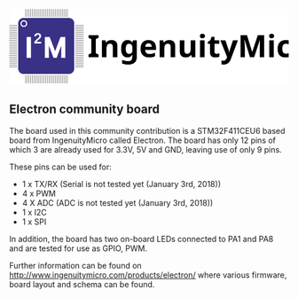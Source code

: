 <img src="https://github.com/nanoframework/nf-Community-Targets/blob/master/CMSIS-OS/ChibiOS/I2M_ELECTRON_NF/resources/IngenuityMicro_Logo.svg?sanitize=true">

## Electron community board ##

The board used in this community contribution is a STM32F411CEU6 based board from IngenuityMicro called Electron. The board has only 12 pins of which 3 are already used for 3.3V, 5V and GND, leaving use of only 9 pins.

These pins can be used for:

- 1 x TX/RX (Serial is not tested yet (January 3rd, 2018))
- 4 x PWM
- 4 X ADC (ADC is not tested yet (January 3rd, 2018))
- 1 x I2C
- 1 x SPI

In addition, the board has two on-board LEDs connected to PA1 and PA8 and are tested for use as GPIO, PWM.

Further information can be found on http://www.ingenuitymicro.com/products/electron/ where various firmware, board layout and schema can be found.
